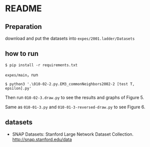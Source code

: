 # README

## Preparation

download and put the datasets into `expes/2001.ladder/Datasets`

## how to run

```
$ pip install -r requirements.txt
```

`expes/main`，run
```
$ python3 '.\010-02-2.py.EM3_commonNeighbors2002-2 [test T, epsilon].py'
```
Then run `010-02-3.draw.py` to see the results and graphs of Figure 5.


Same as `010-01-3.py` and `010-01-3-reversed-draw.py` to see Figure 6.


## datasets

- SNAP Datasets: Stanford Large Network Dataset Collection. http://snap.stanford.edu/data
